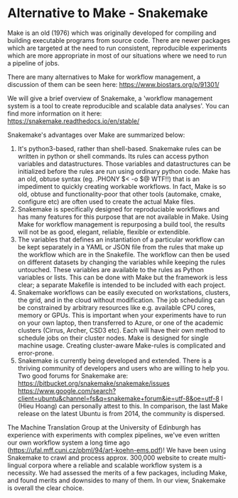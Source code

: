 # Alternative to Make - Snakemake

Make is an old (1976) which was originally developed for compiling and building executable programs from source code. There are newer packages which are targeted at the need to run consistent, reproducible experiments which are more appropriate in most of our situations where we need to run a pipeline of jobs.

There are many alternatives to Make for workflow management, a discussion of them can be seen here:
   https://www.biostars.org/p/91301/

We will give a brief overview of Snakemake, a 'workflow management system is a tool to create reproducible and scalable data analyses'. You can find more information on it here:
    https://snakemake.readthedocs.io/en/stable/

Snakemake's advantages over Make are summarized below:
   1. It's python3-based, rather than shell-based. Snakemake rules can be written in python or shell commands. Its rules can access python variables and datastructures. Those variables and datastructures can be initialized before the rules are run using ordinary python code. Make has an old, obtuse syntax (eg. .PHONY $< -o $@ WTF!!) that is an impediment to quickly creating workable workflows. In fact, Make is so old, obtuse and functionality-poor that other tools (automake, cmake, configure etc) are often used to create the actual Make files.
   2. Snakemake is specifically designed for reproduciable workflows and has many features for this purpose that are not available in Make. Using Make for workflow management is repurposing a build tool, the results will not be as good, elegant, reliable, flexible or extendible.
   2. The variables that defines an instantiation of a particular workflow can be kept separately in a YAML or JSON file from the rules that make up the workflow which are in the Snakefile. The workflow can then be used on different datasets by changing the variables while keeping the rules untouched. These variables are available to the rules as Python variables or lists. This can be done with Make but the framework is less clear; a separate Makefile is intended to be included with each project.
  3. Snakemake workflows can be easily executed on workstations, clusters, the grid, and in the cloud without modification. The job scheduling can be constrained by arbitrary resources like e.g. available CPU cores, memory or GPUs. This is important when your experiments have to run on your own laptop, then transferred to Azure, or one of the academic clusters (Cirrus, Archer, CSD3 etc). Each will have their own method to schedule jobs on their cluster nodes. Make is designed for single machine usage. Creating cluster-aware Make-rules is complicated and error-prone.
  4. Snakemake is currently being developed and extended. There is a thriving community of developers and users who are willing to help you. Two good forums for Snakemake are:
      https://bitbucket.org/snakemake/snakemake/issues
      https://www.google.com/search?client=ubuntu&channel=fs&q=snakemake+forum&ie=utf-8&oe=utf-8
  I (Hieu Hoang) can personally attest to this. In comparison, the last Make release on the latest Ubuntu is from 2014, the community is dispersed.

The Machine Translation Group at the University of Edinburgh has experience with experiments with complex pipelines, we've even written our own workflow system a long time ago (https://ufal.mff.cuni.cz/pbml/94/art-koehn-ems.pdf)! We have been using Snakemake to crawl and process approx. 300,000 website to create multi-lingual corpora where a reliable and scalable workflow system is a necessity. We had assessed the merits of a few packages, including Make, and found merits and downsides to many of them. In our view, Snakemake is overall the clear choice.
